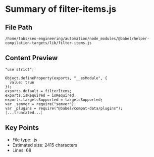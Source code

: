 # Summary of filter-items.js
  
## File Path
`/home/tabs/seo-engineering/automation/node_modules/@babel/helper-compilation-targets/lib/filter-items.js`

## Content Preview
```
"use strict";

Object.defineProperty(exports, "__esModule", {
  value: true
});
exports.default = filterItems;
exports.isRequired = isRequired;
exports.targetsSupported = targetsSupported;
var _semver = require("semver");
var _plugins = require("@babel/compat-data/plugins");
[...truncated...]
```

## Key Points
- File type: .js
- Estimated size: 2415 characters
- Lines: 68
